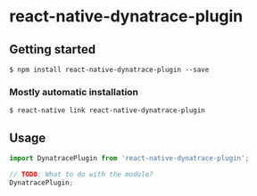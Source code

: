 # react-native-dynatrace-plugin

## Getting started

`$ npm install react-native-dynatrace-plugin --save`

### Mostly automatic installation

`$ react-native link react-native-dynatrace-plugin`

## Usage
```javascript
import DynatracePlugin from 'react-native-dynatrace-plugin';

// TODO: What to do with the module?
DynatracePlugin;
```
